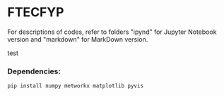 # FTECFYP
For descriptions of codes, refer to folders "ipynd" for Jupyter Notebook version and "markdown" for MarkDown version.

test
### Dependencies:

```bash
pip install numpy metworkx matplotlib pyvis
```

